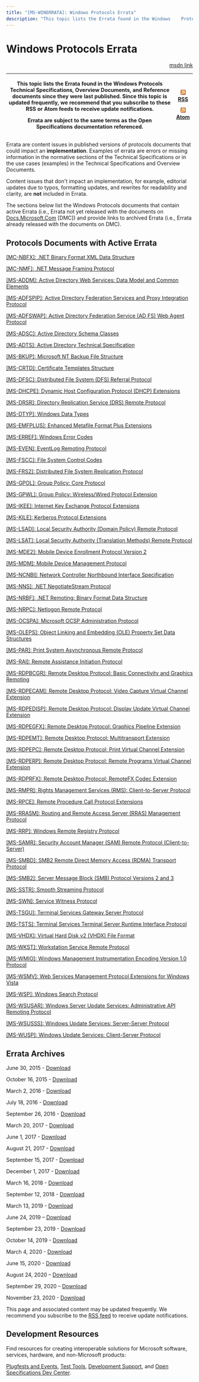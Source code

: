 ```yaml
---
title: "[MS-WINERRATA]: Windows Protocols Errata"
description: "This topic lists the Errata found in the Windows    Protocols Technical Specifications, Overview Documents, and Reference    documents since they"
---
```


# Windows Protocols Errata

<p align="right"><a href="https://msdn.microsoft.com/en-us/library/314fe022-28ea-4bd9-93ac-7941ecf9ca10">msdn link</a></p>
<p> </p>

<table>
 <thead>
  <tr>
   <th>
   <p>This topic lists the Errata found in the Windows
   Protocols Technical Specifications, Overview Documents, and Reference
   documents since they were last published. Since this topic is updated
   frequently, we recommend that you subscribe to these RSS or Atom feeds to
   receive update notifications.</p>
   <p>Errata are subject to the same terms as the
   Open Specifications documentation referenced.</p>
   </th>
   <th>
   <p><img id="Picture 91" src="MS-WINERRATA_files/image001.png"><span><a href="http://blogs.msdn.com/b/protocol_content_errata/rss.aspx">RSS</a></span>
   </p>
   <p><img id="Picture 90" src="MS-WINERRATA_files/image001.png"><span><a href="http://blogs.msdn.com/b/protocol_content_errata/atom.aspx">Atom</a></span>
   </p>
   </th>
  </tr>
 </thead>
</table>

<p>Errata are content issues in published versions of protocols
documents that could impact an <b>implementation</b>. Examples of errata are
errors or missing information in the normative sections of the Technical
Specifications or in the use cases (examples) in the Technical Specifications
and Overview Documents. </p>

<p>Content issues that don't impact an implementation, for
example, editorial updates due to typos, formatting updates, and rewrites for
readability and clarity, are <b>not</b> included in Errata.</p>

<p>The sections below list the Windows Protocols documents that
contain active Errata (i.e., Errata not yet released with the documents on <span><a href="https://docs.microsoft.com/en-us/openspecs">Docs.Microsoft.Com</a></span>
[DMC]) and provide links to archived Errata (i.e., Errata already released with
the documents on DMC).</p>

<h2><span onclick="ExpandCollapse(sectionToggle2)">Protocols Documents with Active Errata</span></h2>
<div>

<p><span><a href="https://docs.microsoft.com/en-us/openspecs/windows_protocols/ms-winerrata/6babfe2e-3c59-4ab0-87a2-443f75ea7e8b">[MC-NBFX]:
.NET Binary Format XML Data Structure</a></span></p>

<p><span><a href="https://msdn.microsoft.com/en-us/library/872541a4-9fc3-4b15-b716-def7619af7df.aspx">[MC-NMF]:
.NET Message Framing Protocol</a></span></p>

<p><span><a href="https://msdn.microsoft.com/en-us/library/mt612822.aspx">[MS-ADDM]: Active
Directory Web Services: Data Model and Common Elements</a> </span></p>

<p><span><a href="https://docs.microsoft.com/en-us/openspecs/windows_protocols/ms-winerrata/0e416eab-5392-4819-ba08-384794593dc5">[MS-ADFSPIP]:
Active Directory Federation Services and Proxy Integration Protocol</a></span></p>

<p><span><a href="https://docs.microsoft.com/en-us/openspecs/windows_protocols/ms-winerrata/97507d00-352e-40b0-ac85-94ee2391c8bc">[MS-ADFSWAP]:
Active Directory Federation Service (AD FS) Web Agent Protocol</a></span></p>

<p><span><a href="https://docs.microsoft.com/en-us/openspecs/windows_protocols/ms-winerrata/23692afc-99f5-43fe-bfc2-b904a7bbbe18">[MS-ADSC]:
Active Directory Schema Classes</a></span></p>

<p><span><a href="https://docs.microsoft.com/en-us/openspecs/windows_protocols/ms-winerrata/fe563333-6e4f-4198-9bf5-741a523cd0d7">[MS-ADTS]:
Active Directory Technical Specification</a></span></p>

<p><span><a href="https://docs.microsoft.com/en-us/openspecs/windows_protocols/ms-winerrata/eb869ede-eea7-4358-b489-daaca74eb1e9">[MS-BKUP]:
Microsoft NT Backup File Structure</a></span></p>

<p><span><a href="https://docs.microsoft.com/en-us/openspecs/windows_protocols/ms-winerrata/6898053e-8726-4209-ade2-37f8b0474c99">[MS-CRTD]:
Certificate Templates Structure</a></span></p>

<p><span><a href="https://msdn.microsoft.com/en-us/library/mt771648.aspx">[MS-DFSC]:
Distributed File System (DFS) Referral Protocol</a></span></p>

<p><span><a href="https://docs.microsoft.com/en-us/openspecs/windows_protocols/ms-winerrata/f3f648a3-fc38-437e-978b-fda47bdafaf0">[MS-DHCPE]:
Dynamic Host Configuration Protocol (DHCP) Extensions</a></span></p>

<p><span><a href="https://docs.microsoft.com/en-us/openspecs/windows_protocols/ms-winerrata/bbbc47b4-79dd-48b7-858f-89d9024fcf32">[MS-DRSR]:
Directory Replication Service (DRS) Remote Protocol</a></span></p>

<p><span><a href="https://docs.microsoft.com/en-us/openspecs/windows_protocols/ms-winerrata/11dc2169-6fd7-44a1-b5ac-d8ffed66f39b">[MS-DTYP]:
Windows Data Types</a></span></p>

<p><span><a href="https://docs.microsoft.com/en-us/openspecs/windows_protocols/ms-winerrata/a4fc60b3-edd1-4fde-a639-74ed85e5d0eb">[MS-EMFPLUS]:
Enhanced Metafile Format Plus Extensions</a></span></p>

<p><span><a href="https://docs.microsoft.com/en-us/openspecs/windows_protocols/ms-winerrata/8c03f8cf-6f86-4080-aebc-73591b27899b">[MS-ERREF]:
Windows Error Codes</a></span></p>

<p><span><a href="https://docs.microsoft.com/en-us/openspecs/windows_protocols/ms-winerrata/8bdff684-9352-4922-a6e9-06be9e841fa4">[MS-EVEN]:
EventLog Remoting Protocol</a></span></p>

<p><span><a href="https://docs.microsoft.com/en-us/openspecs/windows_protocols/ms-winerrata/47d52c31-2fa8-4992-91eb-7617117a2214">[MS-FSCC]:
File System Control Codes</a></span></p>

<p><span><a href="https://docs.microsoft.com/en-us/openspecs/windows_protocols/ms-winerrata/da16ad01-081d-47f7-bc37-6a6e3faf3b39">[MS-FRS2]:
Distributed File System Replication Protocol</a> </span></p>

<p><span><a href="https://docs.microsoft.com/en-us/openspecs/windows_protocols/ms-winerrata/708e16da-6ce4-4a11-a719-be72a5ce5231">[MS-GPOL]:
Group Policy: Core Protocol</a> </span></p>

<p><span><a href="https://docs.microsoft.com/en-us/openspecs/windows_protocols/ms-winerrata/0882bd35-2079-4dd2-a851-da939939639e">[MS-GPWL]:
Group Policy: Wireless/Wired Protocol Extension</a></span></p>

<p><span><a href="https://docs.microsoft.com/en-us/openspecs/windows_protocols/ms-winerrata/7c953213-d8fd-46d6-a8fe-1b5e2e2fc8c6">[MS-IKEE]:
Internet Key Exchange Protocol Extensions</a></span></p>

<p><span><a href="https://docs.microsoft.com/en-us/openspecs/windows_protocols/ms-winerrata/c982f6c4-2f70-4dc7-b252-09092e9f1eed">[MS-KILE]:
Kerberos Protocol Extensions</a></span></p>

<p><span><a href="https://docs.microsoft.com/en-us/openspecs/windows_protocols/ms-winerrata/a8fad54f-b56a-4646-a99b-c58478ec3761">[MS-LSAD]:
Local Security Authority (Domain Policy) Remote Protocol</a></span></p>

<p><span><a href="https://docs.microsoft.com/en-us/openspecs/windows_protocols/ms-winerrata/6bfab471-782b-4579-834c-c44ab85cd8a4">[MS-LSAT]:
Local Security Authority (Translation Methods) Remote Protocol</a></span></p>

<p><span><a href="https://docs.microsoft.com/en-us/openspecs/windows_protocols/ms-winerrata/a66b5d6f-6330-46ab-9fa9-34700ee29f63">[MS-MDE2]:
Mobile Device Enrollment Protocol Version 2</a></span></p>

<p><span><a href="https://docs.microsoft.com/en-us/openspecs/windows_protocols/ms-winerrata/1732d832-43da-40ed-b950-2d379050d8b7">[MS-MDM]:
Mobile Device Management Protocol</a></span></p>

<p><span><a href="https://msdn.microsoft.com/en-us/library/mt845779.aspx">[MS-NCNBI]:
Network Controller Northbound Interface Specification</a></span></p>

<p><span><a href="https://docs.microsoft.com/en-us/openspecs/windows_protocols/ms-winerrata/1b4d9bf2-0af2-45f0-ac45-774815cf31f7">[MS-NNS]:
.NET NegotiateStream Protocol</a></span></p>

<p><span><a href="https://docs.microsoft.com/en-us/openspecs/windows_protocols/ms-winerrata/3190071b-45d3-4476-9402-0e74f15b7c5a">[MS-NRBF]:
.NET Remoting: Binary Format Data Structure</a></span></p>

<p><span><a href="https://docs.microsoft.com/en-us/openspecs/windows_protocols/ms-winerrata/69ffd0ac-a0dd-49f2-96ad-6720441b0a93">[MS-NRPC]:
Netlogon Remote Protocol</a></span></p>

<p><span><a href="https://docs.microsoft.com/en-us/openspecs/windows_protocols/ms-winerrata/2a7e0802-826e-45e9-9f3b-fa34c0559e7b">[MS-OCSPA]:
Microsoft OCSP Administration Protocol</a></span></p>

<p><span><a href="https://docs.microsoft.com/en-us/openspecs/windows_protocols/ms-winerrata/263e97ef-36b5-4139-9436-06d274cda0aa">[MS-OLEPS]:
Object Linking and Embedding (OLE) Property Set Data Structures</a></span></p>

<p><span><a href="https://msdn.microsoft.com/en-us/library/mt798161.aspx">[MS-PAR]: Print
System Asynchronous Remote Protocol</a></span> </p>

<p><span><a href="https://docs.microsoft.com/en-us/openspecs/windows_protocols/ms-winerrata/89c112a1-1a2a-413c-966e-942082cddb03">[MS-RAI]:
Remote Assistance Initiation Protocol</a></span></p>

<p><span><a href="https://docs.microsoft.com/en-us/openspecs/windows_protocols/ms-winerrata/a837c4b6-d2c1-4833-9d0a-e83744882959">[MS-RDPBCGR]:
Remote Desktop Protocol: Basic Connectivity and Graphics Remoting</a></span> </p>

<p><span><a href="https://docs.microsoft.com/en-us/openspecs/windows_protocols/ms-winerrata/d69887cd-793a-4117-8cfe-fcdc725df672">[MS-RDPECAM]:
Remote Desktop Protocol: Video Capture Virtual Channel Extension</a></span></p>

<p><span><a href="https://docs.microsoft.com/en-us/openspecs/windows_protocols/ms-winerrata/2d17ddfe-79e8-4cd9-8b41-6ff5dcc44464">[MS-RDPEDISP]:
Remote Desktop Protocol: Display Update Virtual Channel Extension</a></span></p>

<p><span><a href="https://docs.microsoft.com/en-us/openspecs/windows_protocols/ms-winerrata/96525684-2bf0-4169-8ef7-24b7f7b68b3a">[MS-RDPEGFX]:
Remote Desktop Protocol: Graphics Pipeline Extension</a></span></p>

<p><span><a href="https://docs.microsoft.com/en-us/openspecs/windows_protocols/ms-winerrata/b7db7515-5744-4b73-a5cd-14ff7ab8c3b3">[MS-RDPEMT]:
Remote Desktop Protocol: Multitransport Extension</a></span></p>

<p><span><a href="https://docs.microsoft.com/en-us/openspecs/windows_protocols/ms-winerrata/5a52e590-16b9-47e9-8421-a4757a6e7b04">[MS-RDPEPC]:
Remote Desktop Protocol: Print Virtual Channel Extension</a></span> </p>

<p><span><a href="https://docs.microsoft.com/en-us/openspecs/windows_protocols/ms-winerrata/216fae20-734c-4822-92d6-21f0fcbb9bc9">[MS-RDPERP]:
Remote Desktop Protocol: Remote Programs Virtual Channel Extension</a></span></p>

<p><span><a href="https://docs.microsoft.com/en-us/openspecs/windows_protocols/ms-winerrata/0e77bb05-9962-4ba2-9f22-991ce459447d">[MS-RDPRFX]:
Remote Desktop Protocol: RemoteFX Codec Extension</a></span></p>

<p><span><a href="https://docs.microsoft.com/en-us/openspecs/windows_protocols/ms-winerrata/a2150412-885c-487b-8cd6-2778c9166c40">[MS-RMPR]:
Rights Management Services (RMS): Client-to-Server Protocol</a></span></p>

<p><span><a href="https://docs.microsoft.com/en-us/openspecs/windows_protocols/ms-winerrata/51793a4d-6efa-4ed3-81d6-65e41a3f5826">[MS-RPCE]:
Remote Procedure Call Protocol Extensions</a></span></p>

<p><span><a href="https://docs.microsoft.com/en-us/openspecs/windows_protocols/ms-winerrata/346fd520-ca12-4b5c-82d0-f920f2c81ea2">[MS-RRASM]:
Routing and Remote Access Server (RRAS) Management Protocol</a></span></p>

<p><span><a href="https://docs.microsoft.com/en-us/openspecs/windows_protocols/ms-winerrata/b125caa1-1cc5-400a-9fe2-b0ed0155cd52">[MS-RRP]:
Windows Remote Registry Protocol</a></span></p>

<p><span><a href="https://docs.microsoft.com/en-us/openspecs/windows_protocols/ms-winerrata/0e26f360-8a65-4cb7-b416-4a88f2ab7b69">[MS-SAMR]:
Security Account Manager (SAM) Remote Protocol (Client-to-Server)</a></span> </p>

<p><span><a href="https://docs.microsoft.com/en-us/openspecs/windows_protocols/ms-winerrata/ba71a9e9-4dcb-4de9-abfd-2f81d6f5f4a0">[MS-SMBD]:
SMB2 Remote Direct Memory Access (RDMA) Transport Protocol</a></span></p>

<p><span><a href="https://docs.microsoft.com/en-us/openspecs/windows_protocols/ms-winerrata/2cdafcfa-ce51-426a-9678-630a505a1a35">[MS-SMB2]:
Server Message Block (SMB) Protocol Versions 2 and 3</a></span></p>

<p><span><a href="https://docs.microsoft.com/en-us/openspecs/windows_protocols/ms-winerrata/1e3cf58a-ee56-4fc9-9933-6ad1e80ae7c9">[MS-SSTR]:
Smooth Streaming Protocol</a></span></p>

<p><span><a href="https://docs.microsoft.com/en-us/openspecs/windows_protocols/ms-winerrata/af829e29-ab72-4885-8857-0a6985e7e8e0">[MS-SWN]:
Service Witness Protocol</a></span> </p>

<p><span><a href="https://docs.microsoft.com/en-us/openspecs/windows_protocols/ms-winerrata/0f9bd10f-ed30-4711-96c5-63f149979bf3">[MS-TSGU]:
Terminal Services Gateway Server Protocol</a></span></p>

<p><span><a href="https://docs.microsoft.com/en-us/openspecs/windows_protocols/ms-winerrata/62b57c60-6191-487b-bcd4-84f1611993e9">[MS-TSTS]:
Terminal Services Terminal Server Runtime Interface Protocol</a></span></p>

<p><span><a href="https://docs.microsoft.com/en-us/openspecs/windows_protocols/ms-winerrata/d5da972b-c182-4c44-91d0-e24cf22c6a40">[MS-VHDX]:
Virtual Hard Disk v2 (VHDX) File Format</a></span></p>

<p><span><a href="https://msdn.microsoft.com/en-us/library/mt703699.aspx">[MS-WKST]:
Workstation Service Remote Protocol</a></span></p>

<p><span><a href="https://docs.microsoft.com/en-us/openspecs/windows_protocols/ms-winerrata/0e31b2f5-5c6d-492e-9fca-54362792fb5b">[MS-WMIO]:
Windows Management Instrumentation Encoding Version 1.0 Protocol</a></span></p>

<p><span><a href="https://docs.microsoft.com/en-us/openspecs/windows_protocols/ms-winerrata/38119f9a-27a0-46d9-b2ff-f487fdaf794c">[MS-WSMV]:
Web Services Management Protocol Extensions for Windows Vista</a></span></p>

<p><span><a href="https://docs.microsoft.com/en-us/openspecs/windows_protocols/ms-winerrata/52a418c4-7503-4c50-b144-3dc450d5bc98">[MS-WSP]:
Windows Search Protocol</a></span></p>

<p><span><a href="https://docs.microsoft.com/en-us/openspecs/windows_protocols/ms-winerrata/16d84531-f393-4d10-8d0e-06d376f179d7">[MS-WSUSAR]:
Windows Server Update Services: Administrative API Remoting Protocol</a></span></p>

<p><span><a href="https://docs.microsoft.com/en-us/openspecs/windows_protocols/ms-winerrata/b3dafe7d-0352-4a71-b943-233c21a05be0">[MS-WSUSSS]:
Windows Update Services: Server-Server Protocol</a></span></p>

<p><span><a href="https://docs.microsoft.com/en-us/openspecs/windows_protocols/ms-winerrata/7468bc26-8a0b-4f6d-8af1-99bd15a73064">[MS-WUSP]:
Windows Update Services: Client-Server Protocol</a></span></p>

</div><h2><span onclick="ExpandCollapse(sectionToggle2)">Errata Archives</span></h2>
<div>

<p>June 30, 2015 - <span><a href="http://go.microsoft.com/fwlink/?LinkId=617579">Download</a></span></p>

<p>October 16, 2015 - <span><a href="http://go.microsoft.com/fwlink/?LinkID=690377">Download</a></span></p>

<p>March 2, 2016 - <span><a href="http://go.microsoft.com/fwlink/?LinkId=746298">Download</a></span></p>

<p>July 18, 2016 - <span><a href="http://go.microsoft.com/fwlink/?LinkId=822549">Download</a> </span></p>

<p>September 26, 2016 - <span><a href="http://go.microsoft.com/fwlink/?LinkId=828556">Download</a></span></p>

<p>March 20, 2017 - <span><a href="https://winprotocoldoc.blob.core.windows.net/productionwindowsarchives/MS-WINERRATA/%5bMS-WINERRATA%5d-170320.pdf">Download</a>
</span></p>

<p>June 1, 2017 - <span><a href="https://winprotocoldoc.blob.core.windows.net/productionwindowsarchives/MS-WINERRATA/%5bMS-WINERRATA%5d-170601.pdf">Download</a>
</span></p>

<p>August 21, 2017 - <span><a href="https://winprotocoldoc.blob.core.windows.net/productionwindowsarchives/MS-WINERRATA/%5bMS-WINERRATA%5d-170821.pdf">Download</a>
</span></p>

<p>September 15, 2017 - <span><a href="https://winprotocoldoc.blob.core.windows.net/productionwindowsarchives/MS-WINERRATA/%5bMS-WINERRATA%5d-170915.pdf">Download</a></span></p>

<p>December 1, 2017 - <span><a href="https://winprotocoldoc.blob.core.windows.net/productionwindowsarchives/MS-WINERRATA/%5bMS-WINERRATA%5d-171201.pdf">Download</a>
</span></p>

<p>March 16, 2018 - <span><a href="https://winprotocoldoc.blob.core.windows.net/productionwindowsarchives/MS-WINERRATA/%5bMS-WINERRATA%5d-180316.pdf">Download</a>
</span></p>

<p>September 12, 2018 - <span><a href="https://winprotocoldoc.blob.core.windows.net/productionwindowsarchives/MS-WINERRATA/%5bMS-WINERRATA%5d-180912.pdf">Download</a></span>
</p>

<p>March 13, 2019 - <span><a href="https://winprotocoldoc.blob.core.windows.net/productionwindowsarchives/MS-WINERRATA/%5bMS-WINERRATA%5d-190313.pdf">Download</a></span></p>

<p>June 24, 2019 – <span><a href="https://winprotocoldoc.blob.core.windows.net/productionwindowsarchives/MS-WINERRATA/%5bMS-WINERRATA%5d-190624.pdf">Download</a></span>
</p>

<p>September 23, 2019 - <span><a href="https://winprotocoldoc.blob.core.windows.net/productionwindowsarchives/MS-WINERRATA/%5bMS-WINERRATA%5d-190923.pdf">Download</a></span></p>

<p>October 14, 2019 - <span><a href="https://winprotocoldoc.blob.core.windows.net/productionwindowsarchives/MS-WINERRATA/%5bMS-WINERRATA%5d-191016.pdf">Download</a></span>
</p>

<p>March 4, 2020 - <span><a href="https://winprotocoldoc.blob.core.windows.net/productionwindowsarchives/MS-WINERRATA/%5bMS-WINERRATA%5d-200304.pdf">Download</a></span></p>

<p>June 15, 2020 - <span><a href="https://winprotocoldoc.blob.core.windows.net/productionwindowsarchives/MS-WINERRATA/%5bMS-WINERRATA%5d-200615.pdf">Download</a></span></p>

<p>August 24, 2020 – <span><a href="https://winprotocoldoc.blob.core.windows.net/productionwindowsarchives/MS-WINERRATA/%5bMS-WINERRATA%5d-200824.pdf">Download</a></span></p>

<p>September 29, 2020 – <span><a href="https://winprotocoldoc.blob.core.windows.net/productionwindowsarchives/MS-WINERRATA/%5bMS-WINERRATA%5d-200929.pdf">Download</a></span></p>

<p>November 23, 2020 - <span><a href="https://winprotocoldoc.blob.core.windows.net/productionwindowsarchives/MS-WINERRATA/%5bMS-WINERRATA%5d-201123.pdf">Download</a></span></p>

<p><span>This page and associated content may be
updated frequently. We recommend you subscribe to the <span><a href="https://winprotocoldoc.blob.core.windows.net/productionwindowsarchives/MS-WINERRATA/%5bMS-WINERRATA%5d.rss">RSS
feed</a></span> to receive update notifications.</span></p>

<h2>Development Resources</h2>

<p>Find
resources for creating interoperable solutions for Microsoft software,
services, hardware, and non-Microsoft products: </p>

<p><span><a href="https://msdn.microsoft.com/en-us/openspecifications/dn750988">Plugfests
and Events</a></span>, <span><a href="https://msdn.microsoft.com/en-us/openspecifications/dn750986">Test Tools</a></span>,
<span><a href="https://msdn.microsoft.com/en-us/openspecifications/cc816063">Development
Support</a></span>, and <span><a href="https://msdn.microsoft.com/en-us/openspecifications">Open Specifications
Dev Center</a></span>.</p>

</div>
                